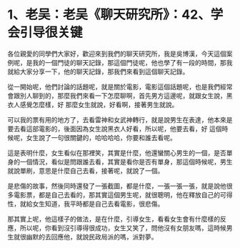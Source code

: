 # 1、老吴：老吴《聊天研究所》：42、学会引导很关键

各位親愛的同學們大家好，歡迎來到我們的聊天研究所，我是吳博漢，今天這個案例呢，是我的一個門徒的聊天記錄，那這個門徒呢，他也學了有一段的時間，那我就給大家分享一下，他的聊天記錄，那我們來看到這個聊天記錄。

從一開始呢，他們討論的話題呢，就是關於電影，電影這個話題呢，也是我們經常會跟別人聊到的，那麼我們來看一下怎麼聊啊，首先男方這邊呢，就跟女生說，黑衣人感覺怎麼樣，好 那麼女生就說，好看啊，接著男生就說。

可以我的票有用的地方了，去看雷神和女武神轉行，就是說男生在表達，他本來是要去看這部電影的，後面因為女生說黑衣人好看，所以呢，他要去看，好 這個時候呢，女生說了一句很關鍵的，哈哈哈哈，你要和誰去看呢。

這是表明什麼，女生看似在那裡笑，其實是什麼，他還蠻關心男生的一個，是否單身的一個情況，看似是問跟誰去看，其實是看你是否有單身，那這個時候呢，男生就說單刷，意思是什麼自己去看，接著呢，就說了一個。

是悲傷的故事，然後同時還發了一張截圖，都是什麼，一張一張一張，就是說他很多電影票，都是自己去看的，那其實這個男生呢，就很聰明，他在釋放自己的可得性，就給女生知道，我平時都是自己去看電影，很悲傷。

那其實上呢，他這樣子的做法，是在什麼，引導女生，看看女生會有什麼樣的反應，所以呢，你看到沒引導得很成功，女生又笑了，問他沒有女朋友嗎，這時候男生就很幽默的去回應他，就說民政局派的嗎，派對夢。

